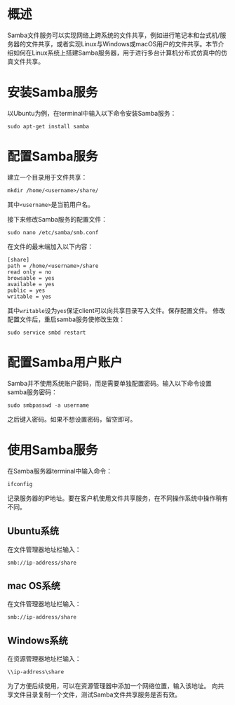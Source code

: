 # 概述
Samba文件服务可以实现网络上跨系统的文件共享，例如进行笔记本和台式机/服务器的文件共享，或者实现Linux与Windows或macOS用户的文件共享。本节介绍如何在Linux系统上搭建Samba服务器，用于进行多台计算机分布式仿真中的仿真文件共享。

# 安装Samba服务
以Ubuntu为例，在terminal中输入以下命令安装Samba服务：
```
sudo apt-get install samba
```

# 配置Samba服务
建立一个目录用于文件共享：
```
mkdir /home/<username>/share/
```
其中`<username>`是当前用户名。

接下来修改Samba服务的配置文件：
```
sudo nano /etc/samba/smb.conf
```
在文件的最末端加入以下内容：
```
[share]
path = /home/<username>/share
read only = no
browsable = yes
available = yes
public = yes
writable = yes
```
其中`writable`设为`yes`保证client可以向共享目录写入文件。保存配置文件。
修改配置文件后，重启samba服务使修改生效：
```
sudo service smbd restart
```

# 配置Samba用户账户
Samba并不使用系统账户密码，而是需要单独配置密码。输入以下命令设置samba服务密码：
```
sudo smbpasswd -a username
```
之后键入密码。如果不想设置密码，留空即可。

# 使用Samba服务
在Samba服务器terminal中输入命令：
```
ifconfig
```
记录服务器的IP地址。要在客户机使用文件共享服务，在不同操作系统中操作稍有不同。
## Ubuntu系统
在文件管理器地址栏输入：
```
smb://ip-address/share
```
## mac OS系统
在文件管理器地址栏输入：
```
smb://ip-address/share
```
## Windows系统
在资源管理器地址栏输入：
```
\\ip-address\share
```
为了方便后续使用，可以在资源管理器中添加一个网络位置，输入该地址。
向共享文件目录复制一个文件，测试Samba文件共享服务是否有效。
